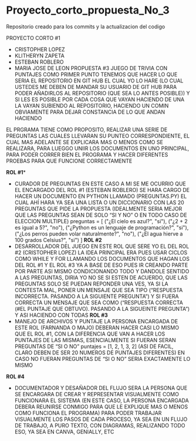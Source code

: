 # Proyecto_corto_propuesta_No_3
Repositorio creado para los commits y la actualizacion del codigo




PROYECTO CORTO #1
-	CRISTOPHER LOPEZ
-	KLITHERYN ZAPETA
-	ESTEBAN ROBLERO
-	MARIA JOSE DE LEON 
PROPUESTA #3
JUEGO DE TRIVIA CON PUNTAJES 
COMO PRIMER PUNTO TENEMOS QUE HACER LO QUE SERIA EL REPOSITORIO EN GIT HUB 
EL CUAL YO LO HARE (LO CUAL USTEDES ME DEBEN DE MANDAR SU USUARIO DE GIT HUB PARA PODER AÑADIRLOS AL REPOSITORIO (QUE SEA LO ANTES POSIBLE))
Y SI LES ES POSIBLE POR CADA COSA QUE VAYAN HACIENDO DE UNA LA VAYAN SUBIENDO AL REPOSITORIO, HACIENDO UN COMIN OBVIAMENTE PARA DEJAR CONSTANCIA DE LO QUE ANDAN HACIENDO

EL PRGRAMA TIENE COMO PROPOSITO, REALIZAR UNA SERIE DE PREGUNTAS LAS CUALES LLEVARAN SU PUNTEO CORRESPONDIENTE, EL CUAL MAS ADELANTE SE EXPLICARA MAS O MENOS COMO SE REALIZARA, PARA LUEGGO UNIIR LOS DOCUMENTOS EN UNO PRINCIPAL, PARA PODER CORRER BIEN EL PROGRAMA Y HACER DIFERENTES PROEBAS PARA QUE FUNCIONE CORRECTAMENTE


****ROL #1*****
-	CURADOR DE PREGUNTAS 
EN ESTE CASO A MI SE ME OCURRIO QUE EL ENCARGADO DEL ROL #1 (ESTEBAN ROBLERO) SE HARA CARGO DE HACER UN DOCUMENTO EN PYTHON LLAMADO (PREGUNTAS.PY) EL CUAL AHÍ HARA YA SEA UNA LISTA O UN DICCIONARIO CON LAS 20 PREGUNTAS QUE PIDE LA PROPUESTA (IDEALMENTE SERIA MEJOR QUE LAS PREGUNTAS SEAN DE SOLO “SI Y NO” O EN TODO CASO DE ELECCION MULTIPLE)
preguntas = [
    ("¿El cielo es azul?", "si"),
    ("¿2 + 2 es igual a 5?", "no"),
    ("¿Python es un lenguaje de programación?", "si"),
    ("¿Los perros pueden volar naturalmente?", "no"),
    ("¿El agua hierve a 100 grados Celsius?", "si")
]
 ****ROL #2****
-	DESARROLLADOR DEL JUEGO 
EN ESTE ROL QUE SERE YO EL DEL ROL #2 (CRISTOPHER LOPEZ) LA IDEA PRINCIPAL ERA PUES USAR CICLOS COMO WHILE Y FOR LLAMANDO LOS DOCUMENTOS QUE HAGAN LOS DEL ROL #1 Y EL ROL #3 YA A BASE DE ESO PUES IR CREANDO PARTE POR PARTE ASI MISMO CONDICIONANDO TODO Y DANDOLE SENTIDO A LAS PREGUNTAS, DIRIA YO NO SE SI ESTEN DE ACUERDO, QUE LAS PREGUNTAS SOLO SE PUEDAN REPONDER UNA VES, YA SI LA CONTESTA MAL, PONER UN MENSAJE QUE SEA TIPO (“RESPUESTA INCORRECTA. PASANDO A LA SIGUIENTE PREGUNTA”) Y SI FUERA CORRECTA UN MENSAJE QUE SEA COMO (“RESPUESTA CORRECTA (#EL PUNTAJE QUE OBTUVO). PASANDO A LA SIGUEINTE PREGUNTA”) Y ASI HACIENDO CON TODAS 
****ROL #3****
-	MANEJO DE ARCHIVOS Y PUNTAJE
LA PERSONA ENCARGADA DE ESTE ROL (FARNANDA O MAJO) DEBERAN HACER CASI LO MISMO QUE EL ROL #1, CON LA DIFERENCIA QUE VAN A HACER LOS PUNTAJES DE LAS MISMAS, ESENCIALMENTE SI FUERAN SERAN PREGUNTAS DE “SI O NO”
puntajes = [1, 2, 1, 3, 2] 
(ASI DE FACIL, CLARO DEBEN DE SER 20 NUMEROS DE PUNTAJES DIFERENTES)
EN CASO NO FUERAN PREGUNTAS DE “SI O NO”
SERIA EXACTAMENTE LO MISMO 

****ROL #4****
-	DOCUMENTADOR Y DESAÑADOR DEL FLUJO
SERA LA PERSONA QUE SE ENCARGARA DE CREAR Y REPRESENTAR VISUALMENTE COMO FUNCIONARA EL SISTEMA (EN ESTE CASO, LA PERSONA ENCARGADA DEBERA REUNIRSE CONMIGO PARA QUE LE EXPLIQUE MAS O MENOS COMO FUNCIONA EL PROGRAMA) PARA PODER TRABAJAR VISUALMENTE LOS PASOS DE CADA PROCESO, YA SEA EN UN FLUJO DE TRABAJO, A PURO TEXTO, CON DIAGRAMAS, REALIZANDO TODO ESO, YA SEA EN CANVA, GENIALLY, ETC 
